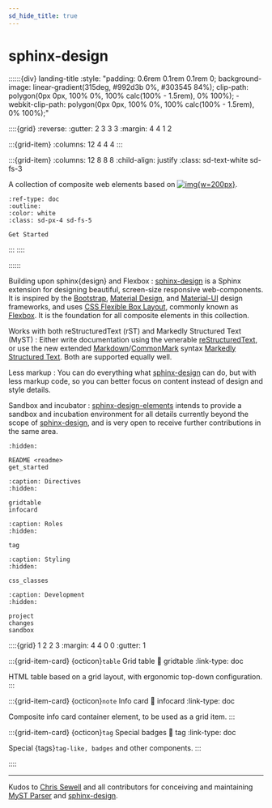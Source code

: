 ```yaml
---
sd_hide_title: true
---
```


# sphinx-design

::::::{div} landing-title
:style: "padding: 0.6rem 0.1rem 0.1rem 0; background-image: linear-gradient(315deg, #992d3b 0%, #303545 84%); clip-path: polygon(0px 0px, 100% 0%, 100% calc(100% - 1.5rem), 0% 100%); -webkit-clip-path: polygon(0px 0px, 100% 0%, 100% calc(100% - 1.5rem), 0% 100%);"

::::{grid}
:reverse:
:gutter: 2 3 3 3
:margin: 4 4 1 2

:::{grid-item}
:columns: 12 4 4 4
:::

:::{grid-item}
:columns: 12 8 8 8
:child-align: justify
:class: sd-text-white sd-fs-3

A collection of composite web elements based on [![img][sphinx-design-logo]{w=200px}][sphinx-design].


```{button-ref} get_started
:ref-type: doc
:outline:
:color: white
:class: sd-px-4 sd-fs-5

Get Started
```

:::
::::

::::::

Building upon sphinx{design} and Flexbox
: [sphinx-design] is a Sphinx extension for designing beautiful, screen-size
  responsive web-components. It is inspired by the [Bootstrap], [Material Design],
  and [Material-UI] design frameworks, and uses [CSS Flexible Box Layout], commonly
  known as [Flexbox]. It is the foundation for all composite elements in this collection.

Works with both reStructuredText (rST) and Markedly Structured Text (MyST)
: Either write documentation using the venerable [reStructuredText], or use the
  new extended [Markdown]/[CommonMark] syntax [Markedly Structured Text]. Both
  are supported equally well.

Less markup
: You can do everything what [sphinx-design] can do, but with less markup code,
  so you can better focus on content instead of design and style details.

Sandbox and incubator
: [sphinx-design-elements] intends to provide a sandbox and incubation environment
  for all details currently beyond the scope of [sphinx-design], and is very open
  to receive further contributions in the same area.

```{toctree}
:hidden:

README <readme>
get_started
```

```{toctree}
:caption: Directives
:hidden:

gridtable
infocard
```

```{toctree}
:caption: Roles
:hidden:

tag
```

```{toctree}
:caption: Styling
:hidden:

css_classes
```

```{toctree}
:caption: Development
:hidden:

project
changes
sandbox
```


::::{grid} 1 2 2 3
:margin: 4 4 0 0
:gutter: 1

:::{grid-item-card} {octicon}`table` Grid table
:link: gridtable
:link-type: doc

HTML table based on a grid layout, with ergonomic top-down configuration.
:::

:::{grid-item-card} {octicon}`note` Info card
:link: infocard
:link-type: doc

Composite info card container element, to be used as a grid item.
:::

:::{grid-item-card} {octicon}`tag` Special badges
:link: tag
:link-type: doc

Special {tags}`tag-like, badges` and other components.
:::

::::

-----------

Kudos to [Chris Sewell] and all contributors for conceiving and maintaining
[MyST Parser] and [sphinx-design]. 


[Bootstrap]: https://getbootstrap.com/
[Chris Sewell]: https://github.com/chrisjsewell
[CommonMark]: https://spec.commonmark.org/
[CSS Flexible Box Layout]: https://en.wikipedia.org/wiki/CSS_Flexible_Box_Layout
[Flexbox]: https://www.w3.org/TR/css-flexbox-1/
[Markdown]: https://daringfireball.net/projects/markdown/syntax
[Markedly Structured Text]: https://myst-parser.readthedocs.io/
[Material Design]: https://material.io
[Material-UI]: https://material-ui.com/
[MyST Parser]: https://myst-parser.readthedocs.io/
[reStructuredText]: https://docutils.sourceforge.io/rst.html
[sphinx-design]: https://sphinx-design.readthedocs.io/
[sphinx-design-logo]: https://sphinx-design.readthedocs.io/en/latest/_static/logo_wide.svg
[sphinx-design-elements]: https://sphinx-design-elements.readthedocs.io/
